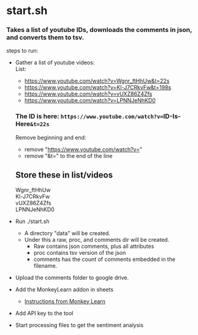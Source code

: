 # start.sh
### Takes a list of youtube IDs, downloads the comments in json, and converts them to tsv. 

steps to run:
- Gather a list of youtube videos:  
    List:  
    - https://www.youtube.com/watch?v=Wgnr_ftHhUw&t=22s  
    - https://www.youtube.com/watch?v=Kl-J7CRkvFw&t=198s  
    - https://www.youtube.com/watch?v=vUXZ86Z4Zfs  
    - https://www.youtube.com/watch?v=LPNNJeNhKD0  
    ### The ID is here: `https://www.youtube.com/watch?v=`ID-Is-Here`&t=22s`
    Remove beginning and end:   
    - remove "https://www.youtube.com/watch?v="   
    - remove "&t=" to the end of the line  
    ## Store these in list/videos  
    Wgnr_ftHhUw  
    Kl-J7CRkvFw  
    vUXZ86Z4Zfs  
    LPNNJeNhKD0  

- Run ./start.sh  
  -  A directory "data" will be created.
  - Under this a raw, proc, and comments dir will be created.  
    - Raw contains json comments, plus all attributes
    - proc contains tsv version of the json
    - comments has the count of comments embedded in the filename.  

- Upload the comments folder to google drive.  
- Add the MonkeyLearn addon in sheets  
    - [Instructions from Monkey Learn](https://monkeylearn.com/google-sheets)  
- Add API key to the tool  
- Start processing files to get the sentiment analysis  





